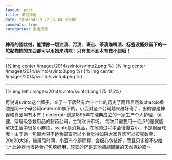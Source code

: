 ```yaml
---
layout: post
title: 清洁神器
date: 2014-04-30 22:34:04 +0200
comments: true
categories: 家居用品
---
```


<b>神奇的钢丝绒，能清除一切油渍、污渍、斑点、茶渍咖啡渍、标签没撕好留下的一坨黏糊糊的东西都可以用她来清除！只有想不到木有做不到哦！</b>
***
<!-- more -->

{% img center /images/2014/svinto/svinto2.png %}
{% img center /images/2014/svinto/svinto3.png %}
{% img center /images/2014/svinto/svinto4.png %}


***

{% img left /images/2014/svinto/svinto1.png 175 175%}

再说说svinto这个牌子，查了一下居然有六十七年的历史了而且居然和pharbio鱼油是同一个母公司cederroth旗下的，小豆对这个公司越来越好奇了，出的都是神器和真爱啊有木有！cederroth则是1895年在瑞典成立的一家生产个人护理，保健，家居级急救用品的制药公司，主销欧洲市场。
每次只需要用一点点的量就能解决生活中很多小麻烦，svinto是消耗品，在擦的过程中会慢慢变小，不是钢丝球哦！由于她一包很大只不适合邮寄所以小豆觉得如果大家喜欢可以按克数卖，20g20大洋，能用段时间，小豆有个厨房秤，会细心包装好，而且只多给不少给^_^ 此神器也很适合打包填缝用，软软的还是其他瓶瓶罐罐的天然保护膜～ 
***